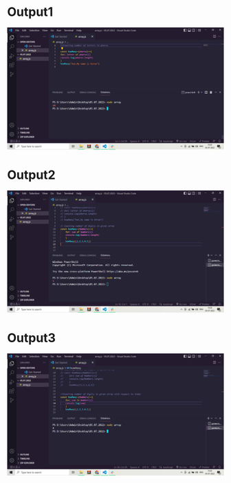 <h1>Output1</h1>
<img src="./images/Screenshot (251).png" alt="">
<h1>Output2</h1>
<img src="./images/Screenshot (252).png" alt="">
<h1>Output3</h1>
<img src="./images/Screenshot (253).png" alt="">